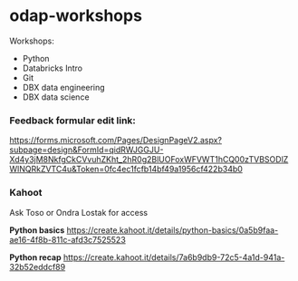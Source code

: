 # odap-workshops
Workshops:
- Python
- Databricks Intro
- Git
- DBX data engineering
- DBX data science

### Feedback formular edit link:
https://forms.microsoft.com/Pages/DesignPageV2.aspx?subpage=design&FormId=qidRWJGGJU-Xd4y3jM8NkfgCkCVvuhZKht_2hR0g2BlUOFoxWFVWT1hCQ00zTVBSODlZWlNQRkZVTC4u&Token=0fc4ec1fcfb14bf49a1956cf422b34b0

### Kahoot
Ask Toso or Ondra Lostak for access 

**Python basics** https://create.kahoot.it/details/python-basics/0a5b9faa-ae16-4f8b-811c-afd3c7525523

**Python recap** https://create.kahoot.it/details/7a6b9db9-72c5-4a1d-941a-32b52eddcf89
